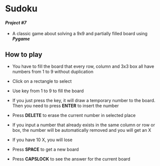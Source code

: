 # Sudoku
#### _Project #7_
- A classic game about solving a 9x9 and partially filled board using **_Pygame_**

## How to play
- You have to fill the board that every row, column and 3x3 box all have numbers from 1 to 9 without duplication

- Click on a rectangle to select

- Use key from 1 to 9 to fill the board

- If you just press the key, it will draw a temporary number to the board. Then you need to press **ENTER** to insert the number

- Press **DELETE** to erase the current number in selected place

- If you input a number that already exists in the same column or row or box, the number will be automatically removed and you will get an X

- If you have 10 X, you will lose

- Press **SPACE** to get a new board

- Press **CAPSLOCK** to see the answer for the current board
